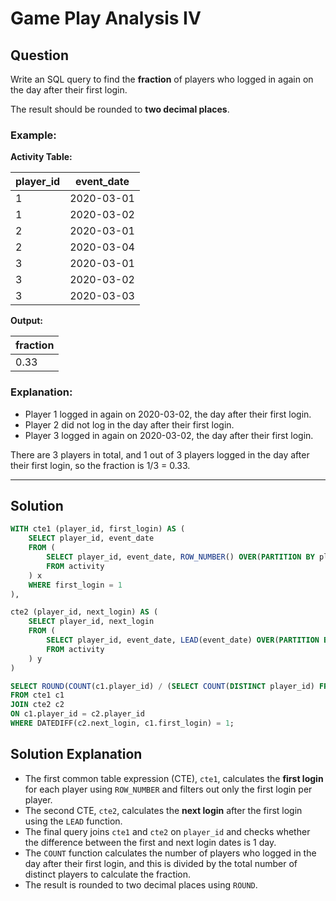 
# Game Play Analysis IV

## Question

Write an SQL query to find the **fraction** of players who logged in again on the day after their first login.

The result should be rounded to **two decimal places**.

### Example:

**Activity Table:**

| player_id | event_date |
|-----------|------------|
| 1         | 2020-03-01 |
| 1         | 2020-03-02 |
| 2         | 2020-03-01 |
| 2         | 2020-03-04 |
| 3         | 2020-03-01 |
| 3         | 2020-03-02 |
| 3         | 2020-03-03 |

**Output:**

| fraction |
|----------|
| 0.33     |

### Explanation:

- Player 1 logged in again on 2020-03-02, the day after their first login.
- Player 2 did not log in the day after their first login.
- Player 3 logged in again on 2020-03-02, the day after their first login.

There are 3 players in total, and 1 out of 3 players logged in the day after their first login, so the fraction is 1/3 = 0.33.

---

## Solution

```sql
WITH cte1 (player_id, first_login) AS (
    SELECT player_id, event_date
    FROM (
        SELECT player_id, event_date, ROW_NUMBER() OVER(PARTITION BY player_id ORDER BY event_date) AS first_login
        FROM activity
    ) x
    WHERE first_login = 1
),

cte2 (player_id, next_login) AS (
    SELECT player_id, next_login
    FROM (
        SELECT player_id, event_date, LEAD(event_date) OVER(PARTITION BY player_id ORDER BY event_date) AS next_login
        FROM activity
    ) y
)

SELECT ROUND(COUNT(c1.player_id) / (SELECT COUNT(DISTINCT player_id) FROM activity), 2) AS fraction
FROM cte1 c1
JOIN cte2 c2
ON c1.player_id = c2.player_id
WHERE DATEDIFF(c2.next_login, c1.first_login) = 1;
```

## Solution Explanation

- The first common table expression (CTE), `cte1`, calculates the **first login** for each player using `ROW_NUMBER` and filters out only the first login per player.
- The second CTE, `cte2`, calculates the **next login** after the first login using the `LEAD` function.
- The final query joins `cte1` and `cte2` on `player_id` and checks whether the difference between the first and next login dates is 1 day.
- The `COUNT` function calculates the number of players who logged in the day after their first login, and this is divided by the total number of distinct players to calculate the fraction.
- The result is rounded to two decimal places using `ROUND`.
